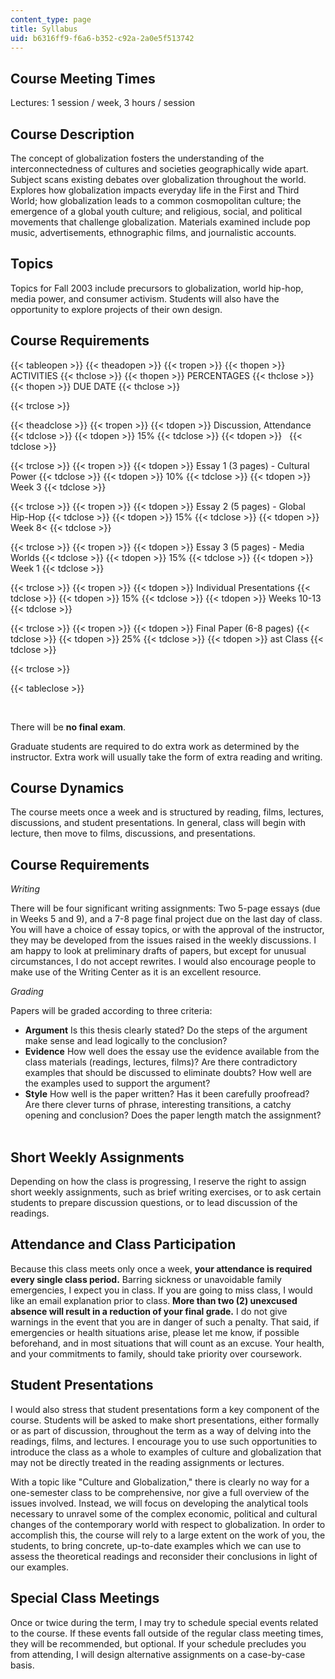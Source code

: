 ```yaml
---
content_type: page
title: Syllabus
uid: b6316ff9-f6a6-b352-c92a-2a0e5f513742
---
```


Course Meeting Times
--------------------

Lectures: 1 session / week, 3 hours / session

Course Description
------------------

The concept of globalization fosters the understanding of the interconnectedness of cultures and societies geographically wide apart. Subject scans existing debates over globalization throughout the world. Explores how globalization impacts everyday life in the First and Third World; how globalization leads to a common cosmopolitan culture; the emergence of a global youth culture; and religious, social, and political movements that challenge globalization. Materials examined include pop music, advertisements, ethnographic films, and journalistic accounts.

Topics
------

Topics for Fall 2003 include precursors to globalization, world hip-hop, media power, and consumer activism. Students will also have the opportunity to explore projects of their own design.

Course Requirements
-------------------

{{< tableopen >}}
{{< theadopen >}}
{{< tropen >}}
{{< thopen >}}
ACTIVITIES
{{< thclose >}}
{{< thopen >}}
PERCENTAGES
{{< thclose >}}
{{< thopen >}}
DUE DATE
{{< thclose >}}

{{< trclose >}}

{{< theadclose >}}
{{< tropen >}}
{{< tdopen >}}
Discussion, Attendance
{{< tdclose >}}
{{< tdopen >}}
15%
{{< tdclose >}}
{{< tdopen >}}
 
{{< tdclose >}}

{{< trclose >}}
{{< tropen >}}
{{< tdopen >}}
Essay 1 (3 pages) - Cultural Power
{{< tdclose >}}
{{< tdopen >}}
10%
{{< tdclose >}}
{{< tdopen >}}
Week 3
{{< tdclose >}}

{{< trclose >}}
{{< tropen >}}
{{< tdopen >}}
Essay 2 (5 pages) - Global Hip-Hop
{{< tdclose >}}
{{< tdopen >}}
15%
{{< tdclose >}}
{{< tdopen >}}
Week 8\<
{{< tdclose >}}

{{< trclose >}}
{{< tropen >}}
{{< tdopen >}}
Essay 3 (5 pages) - Media Worlds
{{< tdclose >}}
{{< tdopen >}}
15%
{{< tdclose >}}
{{< tdopen >}}
Week 1
{{< tdclose >}}

{{< trclose >}}
{{< tropen >}}
{{< tdopen >}}
Individual Presentations
{{< tdclose >}}
{{< tdopen >}}
15%
{{< tdclose >}}
{{< tdopen >}}
Weeks 10-13
{{< tdclose >}}

{{< trclose >}}
{{< tropen >}}
{{< tdopen >}}
Final Paper (6-8 pages)
{{< tdclose >}}
{{< tdopen >}}
25%
{{< tdclose >}}
{{< tdopen >}}
ast Class
{{< tdclose >}}

{{< trclose >}}

{{< tableclose >}}

  
 

There will be **no final exam**.

Graduate students are required to do extra work as determined by the instructor. Extra work will usually take the form of extra reading and writing.

Course Dynamics
---------------

The course meets once a week and is structured by reading, films, lectures, discussions, and student presentations. In general, class will begin with lecture, then move to films, discussions, and presentations.

Course Requirements
-------------------

_Writing_

There will be four significant writing assignments: Two 5-page essays (due in Weeks 5 and 9), and a 7-8 page final project due on the last day of class. You will have a choice of essay topics, or with the approval of the instructor, they may be developed from the issues raised in the weekly discussions. I am happy to look at preliminary drafts of papers, but except for unusual circumstances, I do not accept rewrites. I would also encourage people to make use of the Writing Center as it is an excellent resource.

_Grading_

Papers will be graded according to three criteria:

*   **Argument** Is this thesis clearly stated? Do the steps of the argument make sense and lead logically to the conclusion?
*   **Evidence** How well does the essay use the evidence available from the class materials (readings, lectures, films)? Are there contradictory examples that should be discussed to eliminate doubts? How well are the examples used to support the argument?
*   **Style** How well is the paper written? Has it been carefully proofread? Are there clever turns of phrase, interesting transitions, a catchy opening and conclusion? Does the paper length match the assignment?  
     

Short Weekly Assignments
------------------------

Depending on how the class is progressing, I reserve the right to assign short weekly assignments, such as brief writing exercises, or to ask certain students to prepare discussion questions, or to lead discussion of the readings.

Attendance and Class Participation
----------------------------------

Because this class meets only once a week, **your attendance is required every single class period.** Barring sickness or unavoidable family emergencies, I expect you in class. If you are going to miss class, I would like an email explanation prior to class. **More than two (2) unexcused absence will result in a reduction of your final grade.** I do not give warnings in the event that you are in danger of such a penalty. That said, if emergencies or health situations arise, please let me know, if possible beforehand, and in most situations that will count as an excuse. Your health, and your commitments to family, should take priority over coursework.

Student Presentations
---------------------

I would also stress that student presentations form a key component of the course. Students will be asked to make short presentations, either formally or as part of discussion, throughout the term as a way of delving into the readings, films, and lectures. I encourage you to use such opportunities to introduce the class as a whole to examples of culture and globalization that may not be directly treated in the reading assignments or lectures.

With a topic like "Culture and Globalization," there is clearly no way for a one-semester class to be comprehensive, nor give a full overview of the issues involved. Instead, we will focus on developing the analytical tools necessary to unravel some of the complex economic, political and cultural changes of the contemporary world with respect to globalization. In order to accomplish this, the course will rely to a large extent on the work of you, the students, to bring concrete, up-to-date examples which we can use to assess the theoretical readings and reconsider their conclusions in light of our examples.

Special Class Meetings
----------------------

Once or twice during the term, I may try to schedule special events related to the course. If these events fall outside of the regular class meeting times, they will be recommended, but optional. If your schedule precludes you from attending, I will design alternative assignments on a case-by-case basis.